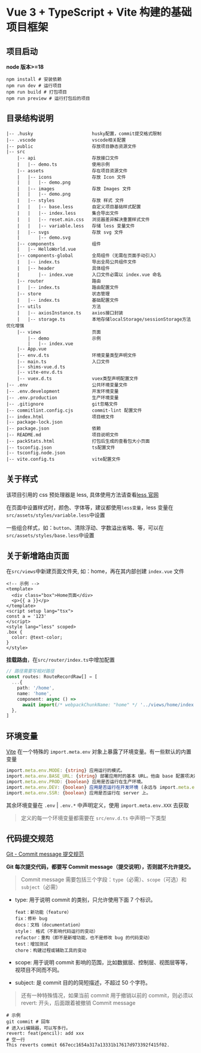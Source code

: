 <!--
 * @Author: Humphrey humphrey_cn@163.com
 * @Date: 2023-01-31 14:06:56
 * @LastEditors: Humphrey humphrey_cn@163.com
 * @LastEditTime: 2023-02-03 16:36:06
 * @Description: 项目说明文档
-->

# Vue 3 + TypeScript + Vite 构建的基础项目框架

## 项目启动

**node 版本>=18**

```shell
npm install # 安装依赖
npm run dev # 运行项目
npm run build # 打包项目
npm run preview # 运行打包后的项目
```

## 目录结构说明

```
|-- .husky                      husky配置，commit提交格式限制
|-- .vscode                     vscode相关配置
|-- public                      存放项目静态资源文件
|-- src
    |-- api                     存放接口文件
    |   |-- demo.ts             使用示例
    |-- assets                  存在项目资源文件
    |   |-- icons               存放 Icon 文件
    |   |   |-- demo.png
    |   |-- images              存放 Images 文件
    |   |   |-- demo.png
    |   |-- styles              存放 样式 文件
    |   |   |-- base.less       自定义项目基础样式配置
    |   |   |-- index.less      集合导出文件
    |   |   |-- reset.min.css   浏览器差异解决重置样式文件
    |   |   |-- variable.less   存储 less 变量文件
    |   |-- svgs                存放 svg 文件
    |       |-- demo.svg
    |-- components              组件
    |   |-- HelloWorld.vue
    |-- components-global       全局组件（无需在页面手动引入）
    |   |-- index.ts            导出全局公共组件文件
    |   |-- header              具体组件
    |       |-- index.vue       入口文件必需以 index.vue 命名
    |-- router                  路由
    |   |-- index.ts            路由配置文件
    |-- store                   状态管理
    |   |-- index.ts            基础配置文件
    |-- utils                   方法
    |   |-- axiosInstance.ts    axios接口封装
    |   |-- storage.ts          本地存储localStorage/sessionStorage方法优化增强
    |-- views                   页面
        |-- demo                示例
        |   |-- index.vue
    |-- App.vue
    |-- env.d.ts                环境变量类型声明文件
    |-- main.ts                 入口文件
    |-- shims-vue.d.ts
    |-- vite-env.d.ts
    |-- vuex.d.ts               vuex类型声明配置文件
|-- .env                        公共环境变量文件
|-- .env.development            开发环境变量
|-- .env.production             生产环境变量
|-- .gitignore                  git忽略文件
|-- commitlint.config.cjs       commit-lint 配置文件
|-- index.html                  项目根文件
|-- package-lock.json
|-- package.json                依赖
|-- README.md                   项目说明文件
|-- packStats.html              打包后生成的查看包大小页面
|-- tsconfig.json               ts配置文件
|-- tsconfig.node.json
|-- vite.config.ts              vite配置文件
```

## 关于样式

该项目引用的 css 预处理器是 less, 具体使用方法请查看[less 官网](http://lesscss.cn/)

在页面中设置样式时，颜色、字体等，建议都使用`less变量`，less 变量在`src/assets/styles/variable.less`中设置

一些组合样式，如：`button`、清除浮动、字数溢出省略、等，可以在`src/assets/styles/base.less`中设置

## 关于新增路由页面

在`src/views`中新建页面文件夹, 如：home，再在其内部创建 `index.vue` 文件

```vue
<!-- 示例 -->
<template>
  <div class="box">Home页面</div>
  <p>{{ a }}</p>
</template>
<script setup lang="tsx">
const a = '123'
</script>
<style lang="less" scoped>
.box {
  color: @text-color;
}
</style>
```

**挂载路由**，在`src/router/index.ts`中增加配置

```ts
// 路径需要写相对路径
const routes: RouteRecordRaw[] = [
  ...{
    path: '/home',
    name: 'home',
    component: async () =>
      await import(/* webpackChunkName: "home" */ '../views/home/index.vue'),
  },
]
```

## 环境变量

[Vite](https://cn.vitejs.dev/guide/env-and-mode.html) 在一个特殊的 `import.meta.env` 对象上暴露了环境变量。有一些默认的内置变量

```ts
import.meta.env.MODE: {string} 应用运行的模式。
import.meta.env.BASE_URL: {string} 部署应用时的基本 URL。他由 base 配置项决定。
import.meta.env.PROD: {boolean} 应用是否运行在生产环境。
import.meta.env.DEV: {boolean} 应用是否运行在开发环境 (永远与 import.meta.env.PROD相反)。
import.meta.env.SSR: {boolean} 应用是否运行在 server 上。
```

其余环境变量在 `.env` | `.env.*` 中声明定义，使用 `import.meta.env.XXX` 去获取

> 定义的每一个环境变量都需要在 `src/env.d.ts` 中声明一下类型

## 代码提交规范

[Git - Commit message 提交规范](https://blog.csdn.net/weixin_46652769/article/details/128828716)

**Git 每次提交代码，都要写 Commit message（提交说明），否则就不允许提交。**

> Commit message 需要包括三个字段：`type`（必需）、`scope`（可选）和 `subject`（必需）

- type: 用于说明 commit 的类别，只允许使用下面 7 个标识。

  ```
  feat：新功能（feature）
  fix：修补 bug
  docs：文档（documentation）
  style： 格式（不影响代码运行的变动）
  refactor：重构（即不是新增功能，也不是修改 bug 的代码变动）
  test：增加测试
  chore：构建过程或辅助工具的变动
  ```

- scope: 用于说明 commit 影响的范围，比如数据层、控制层、视图层等等，视项目不同而不同。

- subject: 是 commit 目的的简短描述，不超过 50 个字符。

> 还有一种特殊情况，如果当前 commit 用于撤销以前的 commit，则必须以 revert: 开头，后面跟着被撤销 Commit message

```shell
# 示例
git commit # 回车
# 进入vi编辑器，可以写多行。
revert: feat(pencil): add xxx
# 空一行
This reverts commit 667ecc1654a317a13331b17617d973392f415f02.
```
